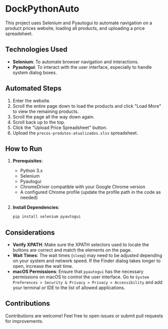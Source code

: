 # DockPythonAuto

This project uses Selenium and Pyautogui to automate navigation on a product prices website, loading all products, and uploading a price spreadsheet.

## Technologies Used

- **Selenium**: To automate browser navigation and interactions.
- **Pyautogui**: To interact with the user interface, especially to handle system dialog boxes.

## Automated Steps

1. Enter the website.
2. Scroll the entire page down to load the products and click "Load More" to view the remaining products.
3. Scroll the page all the way down again.
4. Scroll back up to the top.
5. Click the "Upload Price Spreadsheet" button.
6. Upload the `precos-produtos-atualizados.xlsx` spreadsheet.


## How to Run

1. **Prerequisites**:
    - Python 3.x
    - Selenium
    - Pyautogui
    - ChromeDriver compatible with your Google Chrome version
    - A configured Chrome profile (update the profile path in the code as needed)

2. **Install Dependencies**:
    ```bash
    pip install selenium pyautogui
    ```

## Considerations

- **Verify XPATH**: Make sure the XPATH selectors used to locate the buttons are correct and match the elements on the page.
- **Wait Times**: The wait times (`sleep`) may need to be adjusted depending on your system and network speed. If the Finder dialog takes longer to open, increase the wait time.
- **macOS Permissions**: Ensure that `pyautogui` has the necessary permissions on macOS to control the user interface. Go to `System Preferences > Security & Privacy > Privacy > Accessibility` and add your terminal or IDE to the list of allowed applications.


## Contributions

Contributions are welcome! Feel free to open issues or submit pull requests for improvements.
